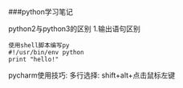 ###python学习笔记



python2与python3的区别
1.输出语句区别


```shell
使用shell脚本编写py
#!/usr/bin/env python
print "hello!"
```


pycharm使用技巧:
多行选择: shift+alt+点击鼠标左键






